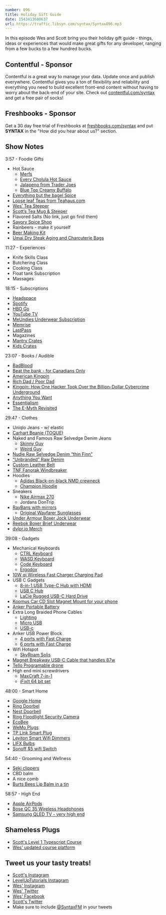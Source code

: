 ```yaml
---
number: 096
title: Holiday Gift Guide
date: 1543413600637
url: https://traffic.libsyn.com/syntax/Syntax096.mp3
---
```


In this episode Wes and Scott bring you their holiday gift guide - things, ideas or experiences that would make great gifts for any developer, ranging from a few bucks to a few hundred bucks.

## Contentful - Sponsor

Contentful is a great way to manage your data. Update once and publish everywhere. Contentful gives you a ton of flexibility and reliability and everything you need to build excellent front-end content without having to worry about the back-end of your site. Check out [contentful.com/syntax](https://www.contentful.com/sytax/) and get a free pair of socks!

## Freshbooks - Sponsor

Get a 30 day free trial of Freshbooks at [freshbooks.com/syntax](https://freshbooks.com/syntax) and put **SYNTAX** in the "How did you hear about us?" section.

## Show Notes

3:57 - Foodie Gifts

- Hot Sauce
  - [Merfs](https://amzn.to/2Bm9lMl)
  - [Every Cholula Hot Sauce](https://amzn.to/2Qdy3H2)
  - [Jalapeno from Trader Joes](https://amzn.to/2BnC83v)
  - [Blue Top Creamy Buffalo](https://amzn.to/2S4XzeS)
- [Everything but the bagel Spice](https://amzn.to/2Ttt7Nc)
- [Loose leaf Teas from Teahaus.com](https://teahaus.com)
- [Wes’ Tea Steeper](https://amzn.to/2DPA4DQ)
- [Scott’s Tea Mug & Steeper](https://amzn.to/2DR51HN)
- Flavored Salts (No link, just go find them)
- [Savory Spice Shop](https://www.savoryspiceshop.com)
- Rainbeers - make it yourself
- [Beer Making Kit](https://amzn.to/2PK8TAJ)
- [Umai Dry Steak Aging and Charcuterie Bags](https://amzn.to/2DOQEDA)

11:27 - Experiences

- Knife Skills Class
- Butchering Class
- Cooking Class
- Float tank Subscription
- Massages

18:15 - Subscriptions

- [Headspace](https://headspace.com)
- [Spotify](https://spotify.com)
- [HBO Go](https://HBO.com)
- [YouTube TV](https://youtube.com/tv)
- [MeUndies Underwear Subscription](http://getcomfy.in/k4Jlj)
- [Memrise](https://www.memrise.com/)
- [LastPass](https://lastpass.com/f?1384956)
- Magazines
- [Mantry Crates](https://mantry.com/pages/gift-subscriptions)
- [Kids Crates](https://www.kiwico.com/)

23:07 - Books / Audible

- [BadBlood](https://amzn.to/2DOHHdu)
- [Beat the bank - for Canadians Only](https://amzn.to/2S5HpSr)
- [American Kingpin](https://amzn.to/2qTMTnW)
- [Rich Dad / Poor Dad](https://amzn.to/2qYUrpw)
- [Kingpin: How One Hacker Took Over the Billion-Dollar Cybercrime Underground](https://amzn.to/2Q55tYz)
- [Anything You Want](https://amzn.to/2OSOGDf)
- [Essentialism](https://amzn.to/2Fy4bRR)
- [The E-Myth Revisited](https://amzn.to/2DznDe7)

29:47 - Clothes

- Uniqlo Jeans - w/ elastic
- [Carhart Beanie (TOQUE)](https://amzn.to/2FydiSu)
- Naked and Famous Raw Selvedge Denim Jeans
  - [Skinny Guy](https://rstyle.me/n/dbyzzbcdguf)
  - [Weird Guy](https://rstyle.me/n/dbyzw6cdguf)
- [Nudie Raw Selvedge Denim “thin Finn”](https://amzn.to/2OTBH4c)
- [“Unbranded” Raw Denim](https://rstyle.me/n/dby44icdguf)
- [Custom Leather Belt](http://gavereleather.net)
- [TNF Fanorak Windbreaker](https://rstyle.me/n/dby65tcdguf)
- Hoodies
  - [Adidas Black-on-black NMD crewneck](https://amzn.to/2FvB7dp)
  - [Champion Hoodie](https://rstyle.me/n/dby76scdguf)
- Sneakers
  - [Nike Airmax 270](https://rstyle.me/n/dby8becdguf)
  - Jordans DonTrip
- [RayBans with mirrors](https://rstyle.me/n/dby8ircdguf)
  - [Original Wayfarer Sunglasses](https://rstyle.me/n/dby832cdguf)
- [Under Armour Boxer Jock Underwear](https://rstyle.me/n/dby98jcdguf)
- [Reebok Boxer Brief Underwear](https://amzn.to/2DwNGTc)
- [dvlpr.io Merch](dvlpr.io)

39:08 - Gadgets

- Mechanical Keyboards
  - [CTRL Keyboard](https://www.massdrop.com/buy/massdrop-ctrl-mechanical-keyboard)
  - [WASD Keyboard](https://amzn.to/2OUPDLn)
  - [Code Keyboard](https://amzn.to/2DNsPMx)
  - [Ergodox](https://amzn.to/2DP4BRT)
- [10W qi Wireless Fast Charger Charging Pad](https://amzn.to/2S5IXMt)
- USB C Gadgets
  - [8-in-1 USB Type-C Hub with HDMI](https://amzn.to/2KnpW5w)
  - [USB C Hub](https://amzn.to/2OWOcMm)
  - [LaCie Rugged USB-C Hard Drive](https://amzn.to/2FveUwo)
- [Koomus Car CD Slot Magnet Mount for your phone](https://amzn.to/2Fx1q35)
- [Anker Portable Battery](https://amzn.to/2DN0Yw3)
- Extra Long Braided Phone Cables
  - [Lighting](https://amzn.to/2KnsX5Q)
  - [Micro USB](https://amzn.to/2S56wVM)
  - [USB-c](https://amzn.to/2Fyg620)
- Anker USB Power Block
  - [4 ports with Fast Charge](https://amzn.to/2DBCAN4)
  - [6 ports with Fast Charge](https://amzn.to/2PFvIp9)
- Wifi Hotspot
  - [SkyRoam Solis](https://www.skyroam.com?rfsn=1346968.ac598)
- [Magnet Breakway USB-C Cable that handles 87w](https://amzn.to/2DRyukT)
- [Tello Programable drone](https://amzn.to/2TvaKYc)
- High end mini screwdrivers
  - [MaxCraft 7-in-1](https://amzn.to/2Kl5Fxj)
  - [iFixIt 64 bit set](https://amzn.to/2DQ4LIG)

48:00 - Smart Home

- [Google Home](https://store.google.com/ca/product/google_home)
- [Ring Doorbel](https://amzn.to/2S5VaRj)
- [Nest Doorbell](https://amzn.to/2QcwzNl)
- [Ring Floodlight Security Camera](https://amzn.to/2KlKWJL)
- [EcoBee](https://amzn.to/2Tt7PPH)
- [WeMo Plugs](https://www.amazon.com/WeMo-4T-T3X2-Y1HT-Light-appliances-Control/dp/B0776YH29B)
- [TP Link Smart Plug](https://amzn.to/2OVh1J5)
- [Leviton Smart Wifi Dimmers](https://amzn.to/2S7uv6L)
- [LIFX Bulbs](https://amzn.to/2OZl1sk)
- [Sonoff $5 wifi Switch](https://amzn.to/2Q5QcGX)

54:40 - Grooming and Wellness

- [Seki clippers](https://amzn.to/2PGeKHa)
- CBD balm
- A nice comb
- [Burts Bees Lip Balm in a tin](https://amzn.to/2KpAb9C)

58:57 - High End

- [Apple AirPods](https://amzn.to/2PINBmG)
- [Bose QC 35 Wireless Headphones](https://amzn.to/2Kkmw3n)
- [Samsung QLED TV - very high end](https://amzn.to/2Q6SuWg)

## Shameless Plugs

* [Scott's Level 1 Typescript Course](https://LevelUpTutorials.com/pro)
* [Wes' updated course platform](https://wesbos.com/courses)

## Tweet us your tasty treats!

* [Scott's Instagram](https://www.instagram.com/stolinski/)
* [LevelUpTutorials Instagram](https://www.instagram.com/LevelUpTutorials/)
* [Wes' Instagram](https://www.instagram.com/wesbos/)
* [Wes' Twitter](https://twitter.com/wesbos)
* [Wes' Facebook](https://www.facebook.com/wesbos.developer)
* [Scott's Twitter](https://twitter.com/stolinski)
* Make sure to include [@SyntaxFM](https://twitter.com/SyntaxFM) in your tweets
